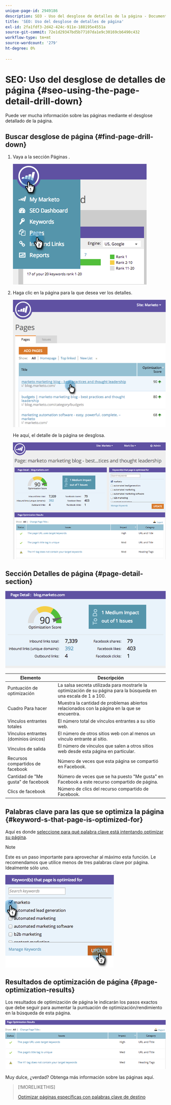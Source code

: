 ```yaml
---
unique-page-id: 2949186
description: SEO - Uso del desglose de detalles de la página - Documentos de Marketo - Documentación del producto
title: 'SEO: Uso del desglose de detalles de página'
exl-id: 2fa1fdf3-2d42-424c-911e-188195e4551a
source-git-commit: 72e1d29347bd5b77107da1e9c30169cb6490c432
workflow-type: tm+mt
source-wordcount: '279'
ht-degree: 0%

---
```


# SEO: Uso del desglose de detalles de página {#seo-using-the-page-detail-drill-down}

Puede ver mucha información sobre las páginas mediante el desglose detallado de la página.

## Buscar desglose de página {#find-page-drill-down}

1. Vaya a la sección Páginas .

   ![](assets/image2014-9-17-21-3a54-3a53.png)

1. Haga clic en la página para la que desea ver los detalles.

   ![](assets/image2014-9-17-21-3a54-3a58.png)

   He aquí, el detalle de la página se desglosa.

   ![](assets/image2014-9-17-21-3a55-3a2.png)

## Sección Detalles de página {#page-detail-section}

![](assets/image2014-9-17-21-3a55-3a46.png)

| Elemento | Descripción |
|---|---|
| Puntuación de optimización | La salsa secreta utilizada para mostrarle la optimización de su página para la búsqueda en una escala de 1 a 100. |
| Cuadro Para hacer | Muestra la cantidad de problemas abiertos relacionados con la página en la que se encuentra. |
| Vínculos entrantes totales | El número total de vínculos entrantes a su sitio web. |
| Vínculos entrantes (dominios únicos) | El número de otros sitios web con al menos un vínculo entrante al sitio. |
| Vínculos de salida | El número de vínculos que salen a otros sitios web desde esta página en particular. |
| Recursos compartidos de facebook | Número de veces que esta página se compartió en Facebook. |
| Cantidad de &quot;Me gusta&quot; de facebook | Número de veces que se ha puesto &quot;Me gusta&quot; en Facebook a este recurso compartido de página. |
| Clics de facebook | Número de clics del recurso compartido de Facebook. |

## Palabras clave para las que se optimiza la página  {#keyword-s-that-page-is-optimized-for}

Aquí es donde [seleccione para qué palabra clave está intentando optimizar su página](/help/marketo/product-docs/additional-apps/seo/keywords/seo-optimize-specific-pages-with-targeted-keywords.md).

>[!NOTE]
>
>Este es un paso importante para aprovechar al máximo esta función. Le recomendamos que utilice menos de tres palabras clave por página. Idealmente sólo uno.

![](assets/image2014-9-17-21-3a56-3a35.png)

## Resultados de optimización de página {#page-optimization-results}

Los resultados de optimización de página le indicarán los pasos exactos que debe seguir para aumentar la puntuación de optimización/rendimiento en la búsqueda de esta página.

![](assets/image2014-9-17-21-3a56-3a41.png)

Muy dulce, ¿verdad? Obtenga más información sobre las páginas aquí.

>[!MORELIKETHIS]
>
>[Optimizar páginas específicas con palabras clave de destino](/help/marketo/product-docs/additional-apps/seo/keywords/seo-optimize-specific-pages-with-targeted-keywords.md)
